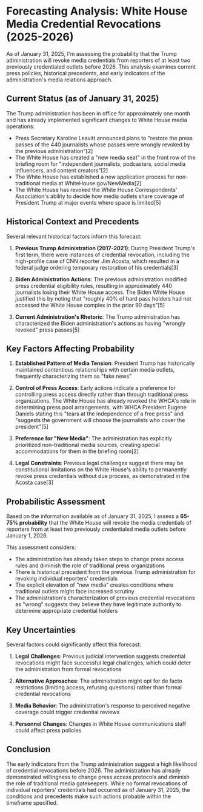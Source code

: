# Forecasting Analysis: White House Media Credential Revocations (2025-2026)

As of January 31, 2025, I'm assessing the probability that the Trump administration will revoke media credentials from reporters of at least two previously credentialed outlets before 2026. This analysis examines current press policies, historical precedents, and early indicators of the administration's media relations approach.

## Current Status (as of January 31, 2025)

The Trump administration has been in office for approximately one month and has already implemented significant changes to White House media operations:

- Press Secretary Karoline Leavitt announced plans to "restore the press passes of the 440 journalists whose passes were wrongly revoked by the previous administration"[2]
- The White House has created a "new media seat" in the front row of the briefing room for "independent journalists, podcasters, social media influencers, and content creators"[2]
- The White House has established a new application process for non-traditional media at WhiteHouse.gov/NewMedia[2]
- The White House has revoked the White House Correspondents' Association's ability to decide how media outlets share coverage of President Trump at major events where space is limited[5]

## Historical Context and Precedents

Several relevant historical factors inform this forecast:

1. **Previous Trump Administration (2017-2021)**: During President Trump's first term, there were instances of credential revocation, including the high-profile case of CNN reporter Jim Acosta, which resulted in a federal judge ordering temporary restoration of his credentials[3]

2. **Biden Administration Actions**: The previous administration modified press credential eligibility rules, resulting in approximately 440 journalists losing their White House access. The Biden White House justified this by noting that "roughly 40% of hard pass holders had not accessed the White House complex in the prior 90 days"[5]

3. **Current Administration's Rhetoric**: The Trump administration has characterized the Biden administration's actions as having "wrongly revoked" press passes[5]

## Key Factors Affecting Probability

1. **Established Pattern of Media Tension**: President Trump has historically maintained contentious relationships with certain media outlets, frequently characterizing them as "fake news"

2. **Control of Press Access**: Early actions indicate a preference for controlling press access directly rather than through traditional press organizations. The White House has already revoked the WHCA's role in determining press pool arrangements, with WHCA President Eugene Daniels stating this "tears at the independence of a free press" and "suggests the government will choose the journalists who cover the president"[5]

3. **Preference for "New Media"**: The administration has explicitly prioritized non-traditional media sources, creating special accommodations for them in the briefing room[2]

4. **Legal Constraints**: Previous legal challenges suggest there may be constitutional limitations on the White House's ability to permanently revoke press credentials without due process, as demonstrated in the Acosta case[3]

## Probabilistic Assessment

Based on the information available as of January 31, 2025, I assess a **65-75% probability** that the White House will revoke the media credentials of reporters from at least two previously credentialed media outlets before January 1, 2026.

This assessment considers:

- The administration has already taken steps to change press access rules and diminish the role of traditional press organizations
- There is historical precedent from the previous Trump administration for revoking individual reporters' credentials
- The explicit elevation of "new media" creates conditions where traditional outlets might face increased scrutiny
- The administration's characterization of previous credential revocations as "wrong" suggests they believe they have legitimate authority to determine appropriate credential holders

## Key Uncertainties

Several factors could significantly affect this forecast:

1. **Legal Challenges**: Previous judicial intervention suggests credential revocations might face successful legal challenges, which could deter the administration from formal revocations

2. **Alternative Approaches**: The administration might opt for de facto restrictions (limiting access, refusing questions) rather than formal credential revocations

3. **Media Behavior**: The administration's response to perceived negative coverage could trigger credential reviews

4. **Personnel Changes**: Changes in White House communications staff could affect press policies

## Conclusion

The early indicators from the Trump administration suggest a high likelihood of credential revocations before 2026. The administration has already demonstrated willingness to change press access protocols and diminish the role of traditional media gatekeepers. While no formal revocations of individual reporters' credentials had occurred as of January 31, 2025, the conditions and precedents make such actions probable within the timeframe specified.